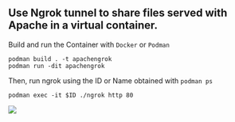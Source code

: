 ## Use Ngrok tunnel to share files served with Apache in a virtual container.

Build and run the Container with ```Docker``` or ```Podman```

```
podman build . -t apachengrok
podman run -dit apachengrok
```

Then, run ngrok using the ID or Name  obtained with ```podman ps```

```podman exec -it $ID ./ngrok http 80```

<div> <img src= 'https://github.com/progamandoconro/My-Linux-Locker-/blob/master/Docker/ngrok/Screenshot%20from%202020-04-14%2002-27-35.png?raw=true'/></div>
